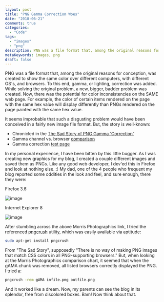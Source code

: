 ```yaml
---
layout: post
title: "PNG Gamma Correction Woes"
date: "2010-06-21"
comments: true
categories:
  - "Code"
tags:
  - "images"
  - "png"
description: PNG was a file format that, among the original reasons for conception, was created to show the same color over different computers, with different OS's, and
metaKeywords: images, png
draft: false
---
```


PNG was a file format that, among the original reasons for conception, was created to show the same color over different computers, with different OS's, and browsers.  To this end, gamma, or lighting, correction was added.  While solving the original problem, a new, bigger, badder problem was created.  Now, there was the potential for color inconsistencies on the SAME web page.  For example, the color of certain items rendered on the page with the same hex value will display differently than PNGs rendered on the page painted with the same hex value.

<!--more-->

It seems improbable that such a disgusting problem would have been conceived in a fairly new image file format.  But, the story is well-known:

* Chronicled in the [The Sad Story of PNG Gamma 'Correction'](https://hsivonen.iki.fi/png-gamma/)
* Gamma channel vs. browser [comparison](https://morris-photographics.com/photoshop/articles/png-gamma.html)
* Gamma correction [test page](https://www.libpng.org/pub/png/png-gammatest.html)

In my personal experience, I have been bitten by this little bugger.  As I was creating new graphics for my blog, I created a couple different images and saved them as PNGs.  Like any good web developer, I dev'ed this in Firefox and look at nothing else.  :)  My dad, one of the 4 people who frequent my blog reported some oddities in the look and feel, and sure enough, there they were:

Firefox 3.6

![image](https://lh3.ggpht.com/_5XZCKcD6--c/TB-aAhshi0I/AAAAAAAAM1s/XCrVWdh1Gsw/s400/aj4-ff.jpg)

Internet Explorer 8

![image](https://lh3.ggpht.com/_5XZCKcD6--c/TB-aAiB55JI/AAAAAAAAM1w/dxNlbywz5m0/s400/aj4-ie8.jpg)

After stumbling across the above Morris Photographics link, I tried the referenced [pngcrush](https://pmt.sourceforge.net/pngcrush/) utility, which was easily available via aptitude:

```bash
sudo apt-get install pngcrush
```

From "The Sad Story", supposedly "There is no way of making PNG images that match CSS colors in all  PNG-supporting browsers."  But, when looking at the Morris Photographics comparison chart, it seemed that when the gAMA chunk was removed, all listed browsers correctly displayed the PNG.  I tried a:

```bash
pngcrush -rem gAMA infile.png outfile.png
```

And it worked like a dream.  Now, my parents can see the blog in its splendor, free from discolored boxes.  Bam!  Now think about that.

  

